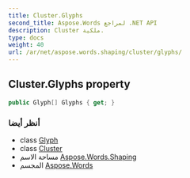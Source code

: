 ```yaml
---
title: Cluster.Glyphs
second_title: Aspose.Words لمراجع .NET API
description: Cluster ملكية. 
type: docs
weight: 40
url: /ar/net/aspose.words.shaping/cluster/glyphs/
---
```

## Cluster.Glyphs property

```csharp
public Glyph[] Glyphs { get; }
```

### أنظر أيضا

* class [Glyph](../../glyph/)
* class [Cluster](../)
* مساحة الاسم [Aspose.Words.Shaping](../../cluster/)
* المجسم [Aspose.Words](../../../)


